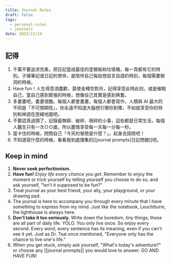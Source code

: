 ```yaml
---
title: Journal Rules
draft: false
tags:
  - personal-rules
  - journals
date: 2023/12/14
---
```

## 記得

1. 千萬不要追求完美，把日記當成最佳的塗鴉板和垃圾桶，每一頁都有它的特別。子彈筆記或日記的使命，是陪伴自己每段想自言自語的時刻，每個需要樹洞的時候。
2. Have fun！人生得意須盡歡，莫使金樽空對月，記得享受此時此刻，或是催眠自己，當自己感到緊張的時候，想像自己其實是感到興奮。
3. 多畫畫吧，畫畫很酷。每個人都會畫畫，每個人都會寫作，人類與 AI 最大的不同是「不可預期性」，你永遠不知道大腦想引領你到哪，不如就享受你的特別和神遊在思緒地圖吧。
4. 不要認真過頭了，記錄最無聊、破碎、瑣碎的小事，這些都是日常生活，每個人醫生只有一次ＯＯ歲，所以盡情享受每一天每一分每一秒。
5. 當卡住的時候，問問自己「今天的冒險是什麼？」，起身去探險吧！
6. 不知道寫什麼的時候，看看我到處搜集的[[journal prompts|日記問題]]吧。

## Keep in mind
1. **Never seek perfectionism.** 
2. **Have fun!** *Enjoy life every chance you get*. Remember to enjoy the moment or trick yourself by telling yourself you choose to do so, and ask yourself, "Isn't it supposed to be fun?"
3. Treat journal as your best friend, your ally, your playground, or your drawing pad. 
4. The journal is here to accompany you through every minute that I have something to express from my mind. Just like the notebook, Leuchtturm, the lighthouse is always here.
5. **Don't take it too seriously.** Write down the boredom, tiny things; these are all part of daily life. YOLO. You only live once. So enjoy every second. Every word, every sentence has its meaning, even if you can't see it yet. Just as Dr. Tsai once mentioned, "Everyone only has the chance to live one's life."
6. When you get stuck, simply ask yourself, "What's today's adventure?" or choose any [[journal prompts]] you would love to answer. GO AND HAVE FUN!